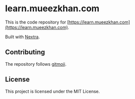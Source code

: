 # learn.mueezkhan.com

This is the code repository for [https://learn.mueezkhan.com](https://learn.mueezkhan.com).

Built with [Nextra](https://nextra.site).

## Contributing

The repository follows [gitmoji](https://gitmoji.dev/).

## License

This project is licensed under the MIT License.
